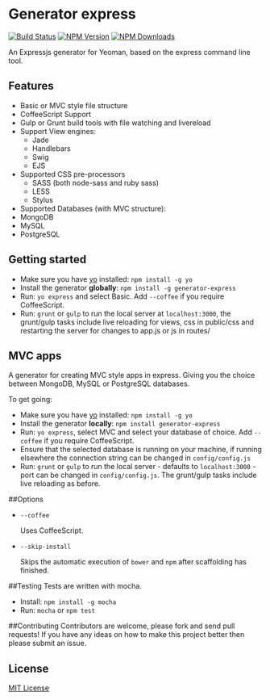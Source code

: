 # Generator express
[![Build Status](https://img.shields.io/travis/petecoop/generator-express.svg)](https://travis-ci.org/petecoop/generator-express)
[![NPM Version](https://img.shields.io/npm/v/generator-express.svg)](https://www.npmjs.org/package/generator-express)
[![NPM Downloads](https://img.shields.io/npm/dm/generator-express.svg)](https://www.npmjs.org/package/generator-express)


An Expressjs generator for Yeoman, based on the express command line tool.

## Features

- Basic or MVC style file structure
- CoffeeScript Support
- Gulp or Grunt build tools with file watching and livereload
- Support View engines:
  - Jade
  - Handlebars
  - Swig
  - EJS
- Supported CSS pre-processors
  - SASS (both node-sass and ruby sass)
  - LESS
  - Stylus
- Supported Databases (with MVC structure):
 - MongoDB
 - MySQL
 - PostgreSQL

## Getting started

- Make sure you have [yo](https://github.com/yeoman/yo) installed:
    `npm install -g yo`
- Install the generator **globally**: `npm install -g generator-express`
- Run: `yo express` and select Basic. Add `--coffee` if you require CoffeeScript.
- Run: `grunt` or `gulp` to run the local server at `localhost:3000`, the grunt/gulp tasks include live reloading for views, css in public/css and restarting the server for changes to app.js or js in routes/

## MVC apps

A generator for creating MVC style apps in express. Giving you the choice between MongoDB, MySQL or PostgreSQL databases.

To get going:

- Make sure you have [yo](https://github.com/yeoman/yo) installed:
    `npm install -g yo`
- Install the generator **locally**: `npm install generator-express`
- Run: `yo express`, select MVC and select your database of choice. Add `--coffee` if you require CoffeeScript.
- Ensure that the selected database is running on your machine, if running elsewhere the connection string can be changed in `config/config.js`
- Run: `grunt` or `gulp` to run the local server - defaults to `localhost:3000` - port can be changed in `config/config.js`. The grunt/gulp tasks include live reloading as before.

##Options

- `--coffee`

  Uses CoffeeScript.

- `--skip-install`

  Skips the automatic execution of `bower` and `npm` after
  scaffolding has finished.

##Testing
Tests are written with mocha.
- Install: `npm install -g mocha`
- Run: `mocha` or `npm test`

##Contributing
Contributors are welcome, please fork and send pull requests! If you have any ideas on how to make this project better then please submit an issue.

## License
[MIT License](http://en.wikipedia.org/wiki/MIT_License)
